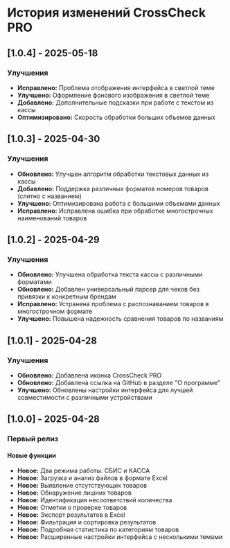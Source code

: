 # История изменений CrossCheck PRO

## [1.0.4] - 2025-05-18
### Улучшения
- **Исправлено:** Проблема отображения интерфейса в светлой теме
- **Улучшено:** Оформление фонового изображения в светлой теме
- **Добавлено:** Дополнительные подсказки при работе с текстом из кассы
- **Оптимизировано:** Скорость обработки больших объемов данных

## [1.0.3] - 2025-04-30
### Улучшения
- **Обновлено:** Улучшен алгоритм обработки текстовых данных из кассы
- **Добавлено:** Поддержка различных форматов номеров товаров (слитно с названием)
- **Улучшено:** Оптимизирована работа с большими объемами данных
- **Исправлено:** Исправлена ошибка при обработке многострочных наименований товаров

## [1.0.2] - 2025-04-29
### Улучшения
- **Обновлено:** Улучшена обработка текста кассы с различными форматами
- **Обновлено:** Добавлен универсальный парсер для чеков без привязки к конкретным брендам
- **Исправлено:** Устранена проблема с распознаванием товаров в многострочном формате
- **Улучшено:** Повышена надежность сравнения товаров по названиям

## [1.0.1] - 2025-04-28
### Улучшения
- **Обновлено:** Добавлена иконка CrossCheck PRO
- **Обновлено:** Добавлена ссылка на GitHub в разделе "О программе"
- **Улучшено:** Обновлены настройки интерфейса для лучшей совместимости с различными устройствами

## [1.0.0] - 2025-04-28
### Первый релиз

#### Новые функции
- **Новое:** Два режима работы: СБИС и КАССА
- **Новое:** Загрузка и анализ файлов в формате Excel
- **Новое:** Выявление отсутствующих товаров
- **Новое:** Обнаружение лишних товаров
- **Новое:** Идентификация несоответствий количества
- **Новое:** Отметки о проверке товаров
- **Новое:** Экспорт результатов в Excel
- **Новое:** Фильтрация и сортировка результатов
- **Новое:** Подробная статистика по категориям товаров
- **Новое:** Расширенные настройки интерфейса с несколькими темами 